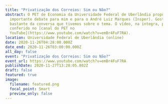 ```yaml
---
title: "Privatização dos Correios: Sim ou Não?"
abstract: O PET de Economia da Universidade Federal de Uberlândia propôs este
  importante debate para mim e para o André Luiz Marques (Insper). Gostei
  bastante da conversa que tivemos sobre o tema. O vídeo, na íntegra, pode ser
  conferido no [canal do PET no
  YouTube](https://www.youtube.com/watch?v=emBr4FuF7RA).
location: Universidade Federal de Uberlândia (online)
date: 2020-11-26T04:28:00.000Z
date_end: 2020-11-26T03:00:00.000Z
all_day: false
event: "Privatização dos Correios: Sim ou Não?"
event_url: https://www.youtube.com/watch?v=emBr4FuF7RA
publishDate: 2020-11-27T13:28:05.802Z
draft: false
featured: true
image:
  filename: featured.png
  focal_point: Smart
  preview_only: false
---
```


